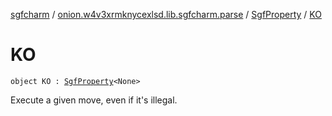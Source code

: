 [sgfcharm](../../index.md) / [onion.w4v3xrmknycexlsd.lib.sgfcharm.parse](../index.md) / [SgfProperty](index.md) / [KO](./-k-o.md)

# KO

`object KO : `[`SgfProperty`](index.md)`<None>`

Execute a given move, even if it's illegal.

